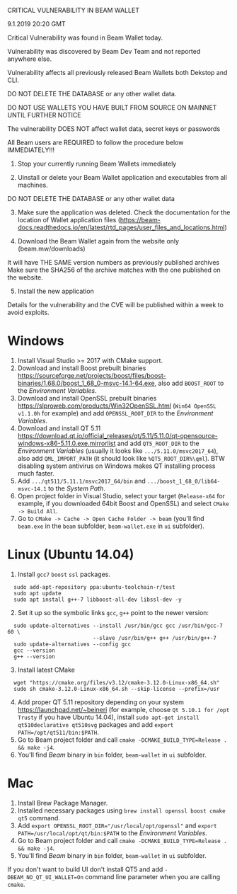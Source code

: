 CRITICAL VULNERABILITY IN BEAM WALLET 

9.1.2019 20:20 GMT 

Critical Vulnerability was found in Beam Wallet today.

Vulnerability was discovered by Beam Dev Team and not reported anywhere else.

Vulnerability affects all previously released Beam Wallets both Dekstop and CLI.

DO NOT DELETE THE DATABASE or any other wallet data.

DO NOT USE WALLETS YOU HAVE BUILT FROM SOURCE ON MAINNET UNTIL FURTHER NOTICE

The vulnerability DOES NOT affect wallet data, secret keys or passwords

All Beam users are REQUIRED to follow the procedure below IMMEDIATELY!!!


1. Stop your currently running Beam Wallets immediately

2. Uinstall or delete your Beam Wallet application and executables from all machines. 

DO NOT DELETE THE DATABASE or any other wallet data

3. Make sure the application was deleted. Check the documentation for the location of Wallet application files (https://beam-docs.readthedocs.io/en/latest/rtd_pages/user_files_and_locations.html)

4. Download the Beam Wallet again from the website only (beam.mw/downloads) 
 
It will have THE SAME version numbers as previously published archives
Make sure the SHA256 of the archive matches with the one published on the website.

5. Install the new application



Details for the vulnerability and the CVE will be published within a week to avoid exploits.







# Windows
1. Install Visual Studio >= 2017 with CMake support.
1. Download and install Boost prebuilt binaries https://sourceforge.net/projects/boost/files/boost-binaries/1.68.0/boost_1_68_0-msvc-14.1-64.exe, also add `BOOST_ROOT` to the _Environment Variables_.
1. Download and install OpenSSL prebuilt binaries https://slproweb.com/products/Win32OpenSSL.html (`Win64 OpenSSL v1.1.0h` for example) and add `OPENSSL_ROOT_DIR` to the _Environment Variables_.
1. Download and install QT 5.11 https://download.qt.io/official_releases/qt/5.11/5.11.0/qt-opensource-windows-x86-5.11.0.exe.mirrorlist and add `QT5_ROOT_DIR` to the _Environment Variables_ (usually it looks like `.../5.11.0/msvc2017_64`), also add `QML_IMPORT_PATH` (it should look like `%QT5_ROOT_DIR%\qml`). BTW disabling system antivirus on Windows makes QT installing process much faster.
1. Add `.../qt511/5.11.1/msvc2017_64/bin` and `.../boost_1_68_0/lib64-msvc-14.1` to the _System Path_.
1. Open project folder in Visual Studio, select your target (`Release-x64` for example, if you downloaded 64bit Boost and OpenSSL) and select `CMake -> Build All`.
1. Go to `CMake -> Cache -> Open Cache Folder -> beam` (you'll find `beam.exe` in the `beam` subfolder, `beam-wallet.exe` in `ui` subfolder).

# Linux (Ubuntu 14.04)
1. Install `gcc7` `boost` `ssl` packages.
```
  sudo add-apt-repository ppa:ubuntu-toolchain-r/test
  sudo apt update
  sudo apt install g++-7 libboost-all-dev libssl-dev -y
```
2. Set it up so the symbolic links `gcc`, `g++` point to the newer version:
```
  sudo update-alternatives --install /usr/bin/gcc gcc /usr/bin/gcc-7 60 \
                           --slave /usr/bin/g++ g++ /usr/bin/g++-7 
  sudo update-alternatives --config gcc
  gcc --version
  g++ --version
```
3. Install latest CMake 
```
  wget "https://cmake.org/files/v3.12/cmake-3.12.0-Linux-x86_64.sh"
  sudo sh cmake-3.12.0-Linux-x86_64.sh --skip-license --prefix=/usr
```
4. Add proper QT 5.11 repository depending on your system https://launchpad.net/~beineri (for example, choose `Qt 5.10.1 for /opt Trusty` if you have Ubuntu 14.04), install `sudo apt-get install qt510declarative qt510svg` packages and add `export PATH=/opt/qt511/bin:$PATH`.
5. Go to Beam project folder and call `cmake -DCMAKE_BUILD_TYPE=Release . && make -j4`.
6. You'll find _Beam_ binary in `bin` folder, `beam-wallet` in `ui` subfolder.

# Mac
1. Install Brew Package Manager.
1. Installed necessary packages using `brew install openssl boost cmake qt5` command.
1. Add `export OPENSSL_ROOT_DIR="/usr/local/opt/openssl"` and `export PATH=/usr/local/opt/qt/bin:$PATH` to the _Environment Variables_.
1. Go to Beam project folder and call `cmake -DCMAKE_BUILD_TYPE=Release . && make -j4`.
1. You'll find _Beam_ binary in `bin` folder, `beam-wallet` in `ui` subfolder.

If you don't want to build UI don't install QT5 and add `-DBEAM_NO_QT_UI_WALLET=On` command line parameter when you are calling `cmake`.
